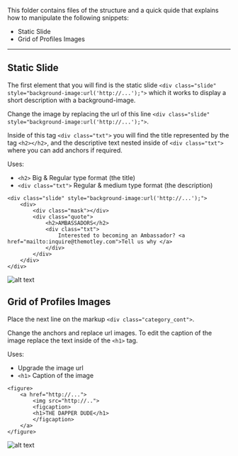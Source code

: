 This folder contains files of the structure and a quick quide that explains how to manipulate the following snippets:

- Static Slide
- Grid of Profiles Images

------


## Static Slide

The first element that you will find is the static slide `<div class="slide" style="background-image:url('http://...');">` which it works to display a short description with a background-image.

Change the image by replacing the url of this line `<div class="slide" style="background-image:url('http://...');">`.

Inside of this tag `<div class="txt">` you will find the title represented by the tag `<h2></h2>`, and the descriptive text nested inside of `<div class="txt">` where you can add anchors if required.


Uses: 
- `<h2>` Big & Regular type format (the title)
- `<div class="txt">` Regular & medium type format (the description)

```
<div class="slide" style="background-image:url('http://...');">
	<div>
		<div class="mask"></div>
		<div class="quote">
			<h2>AMBASSADORS</h2>
			<div class="txt">
				Interested to becoming an Ambassador? <a href="mailto:inquire@themotley.com">Tell us why </a>
			</div>
		</div>
	</div>
</div>
```

![alt text](https://github.com/lindacastillor/motley_snippet_guide/img/static_slide_ambassadors.jpg "Text and Image Example")


## Grid of Profiles Images

Place the next line on the markup `<div class="category_cont">`. 

Change the anchors and replace url images. To edit the caption of the image replace the text inside of the `<h1>` tag.


Uses:
- Upgrade the image url
- `<h1>` Caption of the image

```
<figure>
	<a href="http://...">
		<img src="http://..">
		<figcaption>
		<h1>THE DAPPER DUDE</h1>
		</figcaption>
	</a>
</figure>
```

![alt text](https://github.com/lindacastillor/motley_snippet_guide/img/ambassadors.jpg "Text and Image Example")